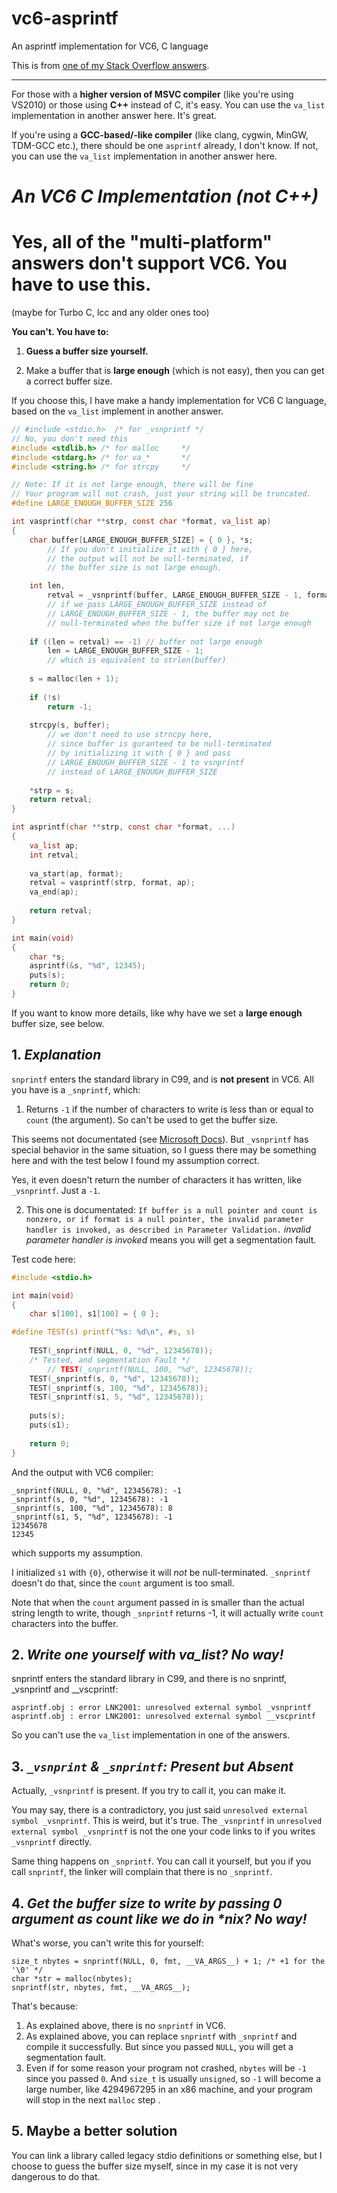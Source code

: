 # vc6-asprintf
An asprintf implementation for VC6, C language

This is from [one of my Stack Overflow answers](https://stackoverflow.com/questions/40159892/using-asprintf-on-windows/63317479#63317479).

---

For those with a **higher version of MSVC compiler** (like you're using VS2010) or those using **C++** instead of C, it's easy. You can use the `va_list` implementation in another answer here. It's great.

If you're using a **GCC-based/-like compiler** (like clang, cygwin, MinGW, TDM-GCC etc.), there should be one `asprintf` already, I don't know. If not, you can use the `va_list` implementation in another answer here.

# *An VC6 C Implementation (not C++)*
# Yes, all of the "multi-platform" answers don't support VC6. You have to use this.

(maybe for Turbo C, lcc and any older ones too)

**You can't. You have to:**

1. **Guess a buffer size yourself.**

2. Make a buffer that is **large enough** (which is not easy), then you can get a correct buffer size.

If you choose this, I have make a handy implementation for VC6 C language, based on the `va_list` implement in another answer.

```C
// #include <stdio.h>  /* for _vsnprintf */
// No, you don't need this
#include <stdlib.h> /* for malloc	  */
#include <stdarg.h> /* for va_*	      */
#include <string.h> /* for strcpy     */

// Note: If it is not large enough, there will be fine
// Your program will not crash, just your string will be truncated.
#define LARGE_ENOUGH_BUFFER_SIZE 256

int vasprintf(char **strp, const char *format, va_list ap)
{
	char buffer[LARGE_ENOUGH_BUFFER_SIZE] = { 0 }, *s;
		// If you don't initialize it with { 0 } here,
		// the output will not be null-terminated, if
		// the buffer size is not large enough.

	int len,
		retval = _vsnprintf(buffer, LARGE_ENOUGH_BUFFER_SIZE - 1, format, ap);
		// if we pass LARGE_ENOUGH_BUFFER_SIZE instead of
		// LARGE_ENOUGH_BUFFER_SIZE - 1, the buffer may not be
		// null-terminated when the buffer size if not large enough
	
	if ((len = retval) == -1) // buffer not large enough
		len = LARGE_ENOUGH_BUFFER_SIZE - 1;
		// which is equivalent to strlen(buffer)
			
	s = malloc(len + 1);
	
	if (!s)
		return -1;
	
	strcpy(s, buffer);
		// we don't need to use strncpy here,
		// since buffer is guranteed to be null-terminated
		// by initializing it with { 0 } and pass
		// LARGE_ENOUGH_BUFFER_SIZE - 1 to vsnprintf
		// instead of LARGE_ENOUGH_BUFFER_SIZE
	
	*strp = s;
	return retval;
}

int asprintf(char **strp, const char *format, ...)
{
	va_list ap;
	int retval;
	
	va_start(ap, format);
	retval = vasprintf(strp, format, ap);
	va_end(ap);
	
	return retval;
}

int main(void)
{
	char *s;
	asprintf(&s, "%d", 12345);
	puts(s);
	return 0;
}
```

If you want to know more details, like why have we set a **large enough** buffer size, see below.


## 1. *Explanation*

`snprintf` enters the standard library in C99, and is **not present** in VC6. All you have is a `_snprintf`, which:

1. Returns `-1` if the number of characters to write is less than or equal to `count` (the argument). So can't be used to get the buffer size.

This seems not documentated (see [Microsoft Docs](https://docs.microsoft.com/en-us/cpp/c-runtime-library/reference/snprintf-snprintf-snprintf-l-snwprintf-snwprintf-l?view=vs-2019)). But `_vsnprintf` has special behavior in the same situation, so I guess there may be something here and with the test below I found my assumption correct.

Yes, it even doesn't return the number of characters it has written, like `_vsnprintf`. Just a `-1`.

2. This one is documentated: `If buffer is a null pointer and count is nonzero, or if format is a null pointer, the invalid parameter handler is invoked, as described in Parameter Validation.` *invalid parameter handler is invoked* means you will get a segmentation fault.

Test code here:

```c
#include <stdio.h>

int main(void)
{
	char s[100], s1[100] = { 0 };

#define TEST(s) printf("%s: %d\n", #s, s)
	
	TEST(_snprintf(NULL, 0, "%d", 12345678));
	/* Tested, and segmentation Fault */
		// TEST(_snprintf(NULL, 100, "%d", 12345678));
	TEST(_snprintf(s, 0, "%d", 12345678));
	TEST(_snprintf(s, 100, "%d", 12345678));
	TEST(_snprintf(s1, 5, "%d", 12345678));
	
	puts(s);
	puts(s1);
	
	return 0;
}
```

And the output with VC6 compiler:

```
_snprintf(NULL, 0, "%d", 12345678): -1
_snprintf(s, 0, "%d", 12345678): -1
_snprintf(s, 100, "%d", 12345678): 8
_snprintf(s1, 5, "%d", 12345678): -1
12345678
12345
```

which supports my assumption.

I initialized `s1` with `{0}`, otherwise it will *not* be null-terminated. `_snprintf` doesn't do that, since the `count` argument is too small.

Note that when the `count` argument passed in is smaller than the actual string length to write, though `_snprintf` returns -1, it will actually write `count` characters into the buffer.

## 2. *Write one yourself with va_list? No way!*

snprintf enters the standard library in C99, and there is no snprintf, _vsnprintf and __vscprintf:

```
asprintf.obj : error LNK2001: unresolved external symbol _vsnprintf
asprintf.obj : error LNK2001: unresolved external symbol __vscprintf
```

So you can't use the `va_list` implementation in one of the answers.

## 3. *`_vsnprint` & `_snprintf`: Present but Absent*

Actually, `_vsnprintf` is present. If you try to call it, you can make it.

You may say, there is a contradictory, you just said `unresolved external symbol _vsnprintf`. This is weird, but it's true. The `_vsnprintf` in `unresolved external symbol _vsnprintf` is not the one your code links to if you writes `_vsnprintf` directly.

Same thing happens on `_snprintf`. You can call it yourself, but you if you call `snprintf`, the linker will complain that there is no `_snprintf`.

## 4. *Get the buffer size to write by passing 0 argument as count like we do in \*nix? No way!*

What's worse, you can't write this for yourself:

	size_t nbytes = snprintf(NULL, 0, fmt, __VA_ARGS__) + 1; /* +1 for the '\0' */
	char *str = malloc(nbytes);
	snprintf(str, nbytes, fmt, __VA_ARGS__);

That's because:

1. As explained above, there is no `snprintf` in VC6.
2. As explained above, you can replace `snprintf` with `_snprintf` and compile it successfully. But since you passed `NULL`, you will get a segmentation fault.
3. Even if for some reason your program not crashed, `nbytes` will be `-1` since you passed `0`. And `size_t` is usually `unsigned`, so `-1` will become a large number, like 4294967295 in an x86 machine, and your program will stop in the next `malloc` step .

## 5. Maybe a better solution

You can link a library called legacy stdio definitions or something else, but I choose to guess the buffer size myself, since in my case it is not very dangerous to do that.
